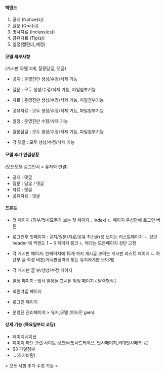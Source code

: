 #### 백엔드

1. 공지 (Notice(s))
2. 질문 (Qna(s))
3. 멋사자료 (Inclass(es))
4. 공유자료 (Tip(s))
5. 일정(캘린더_예정)

#### 모델 세부사항 
(게시판 모델 4개, 질문답글, 댓글)
- 공지 : 운영진만 생성/수정/삭제 가능
- 질문 : 모두 생성/수정/삭제 가능, 파일첨부기능
- 자료 : 운영진만 생성/수정/삭제 가능, 파일첨부기능
- 공유자료 : 모두 생성/수정/삭제 가능, 파일첨부기능

- 일정 : 운영진만 수정/삭제 가능

- 질문답글 : 모두 생성/수정/삭제 가능, 파일첨부기능
- 각 댓글 : 모두 생성/수정/삭제 가능

#### 모델 추가 연결상황
(모든모델 로그인시 = 유저와 연결)
- 공지 : 댓글
- 질문 : 답글 / 댓글
- 자료 : 댓글
- 공유자료 : 댓글




#### 프론트

- 첫  페이지 (외부/멋사모두가 보는 첫 페이지 _ index)
    ㄴ 페이지 우상단에 로그인 버튼
    
- 로그인후 첫페이지 : 공지/질문/자료/공유 최신글(5) 보이는 리스트페이지
    ㄴ 상단 header 에 백엔드 1 ~ 5 페이지 링크
    ㄴ 해더는 모든페이지 상단 고정
    
- 각 게시판 페이지: 한페이지에 15개 까지 게시글 보이는 게시판 리스트 페이지
    ㄴ 하단부 글 작성 버튼(게시판성격에 맞는 유저에게만 보이게)
    
- 각 게시판 글 뷰/생성/수정 페이지

- 일정 페이지 : 멋사 일정들 표시된 일정 페이지 ( 달력형식 )

- 회원가입 페이지
- 로그인 페이지
- 운영진 관리페이지 > 유저,모델 (어드민 gem)

#### 상세 기능 (목요일부터 코딩)

- 페이지네이션 
- 페이지 하단 관련 사이트 링크들(멋사드라이브, 멋사페이지,외대멋사페북 등)
- S3 파일첨부
- ...(추가바람)

< 모든 사항 추가 수정 가능 >

    















